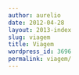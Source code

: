 ```yaml
---
author: aurelio
date: 2012-04-28
layout: 2013-index
slug: viagem
title: Viagem
wordpress_id: 3696
permalink: viagem/
---
```


<!-- The article list is generated by the template -->
